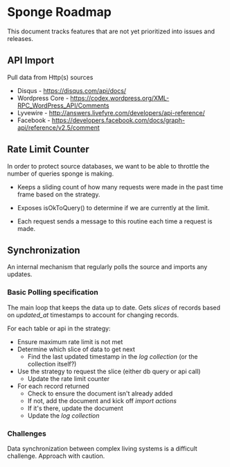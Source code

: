 # Sponge Roadmap

This document tracks features that are not yet prioritized into issues and releases.

## API Import

Pull data from Http(s) sources

* Disqus - https://disqus.com/api/docs/
* Wordpress Core - https://codex.wordpress.org/XML-RPC_WordPress_API/Comments
* Lyvewire - http://answers.livefyre.com/developers/api-reference/
* Facebook - https://developers.facebook.com/docs/graph-api/reference/v2.5/comment


## Rate Limit Counter

In order to protect source databases, we want to be able to throttle the number of queries sponge is making.

* Keeps a sliding count of how many requests were made in the past time frame based on the strategy.

* Exposes isOkToQuery() to determine if we are currently at the limit.

* Each request sends a message to this routine each time a request is made.


## Synchronization 

An internal mechanism that regularly polls the source and imports any updates.


### Basic Polling specification

The main loop that keeps the data up to date.  Gets _slices_ of records based on _updated_at_ timestamps to account for changing records.

For each table or api in the strategy:

* Ensure maximum rate limit is not met
* Determine which slice of data to get next
	* Find the last updated timestamp in the _log collection_ (or the collection itself?)
* Use the strategy to request the slice (either db query or api call)
	* Update the rate limit counter
* For each record returned
	* Check to ensure the document isn't already added
	* If not, add the document and kick off _import actions_
	* If it's there, update the document
	* Update the _log collection_

### Challenges

Data synchronization between complex living systems is a difficult challenge. Approach with caution.
